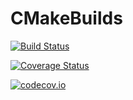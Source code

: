 # CMakeBuilds

[![Build Status](https://travis-ci.org/rdeits/CMakeBuilds.jl.svg?branch=master)](https://travis-ci.org/rdeits/CMakeBuilds.jl)

[![Coverage Status](https://coveralls.io/repos/rdeits/CMakeBuilds.jl/badge.svg?branch=master&service=github)](https://coveralls.io/github/rdeits/CMakeBuilds.jl?branch=master)

[![codecov.io](http://codecov.io/github/rdeits/CMakeBuilds.jl/coverage.svg?branch=master)](http://codecov.io/github/rdeits/CMakeBuilds.jl?branch=master)
